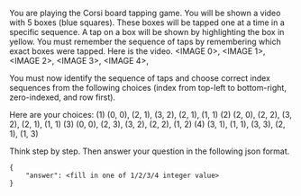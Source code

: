 You are playing the Corsi board tapping game. You will be shown a video with 5 boxes (blue squares). These boxes will be tapped one at a time in a specific sequence. A tap on a box will be shown by highlighting the box in yellow. You must remember the sequence of taps by remembering which exact boxes were tapped. Here is the video.
<IMAGE 0>,
<IMAGE 1>,
<IMAGE 2>,
<IMAGE 3>,
<IMAGE 4>, 

You must now identify the sequence of taps and choose correct index sequences from the following choices (index from top-left to bottom-right, zero-indexed, and row first).

Here are your choices: 
(1) (0, 0), (2, 1), (3, 2), (2, 1), (1, 1)
(2) (2, 0), (2, 2), (3, 2), (2, 1), (1, 1)
(3) (0, 0), (2, 3), (3, 2), (2, 2), (1, 2)
(4) (3, 1), (1, 1), (3, 3), (2, 1), (1, 3)

Think step by step. Then answer your question in the following json format.

```
{
    "answer": <fill in one of 1/2/3/4 integer value>
}
```

